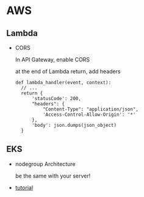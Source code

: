 # AWS
## Lambda
+ CORS
    
    In API Gateway, enable CORS

    at the end of Lambda return, add headers
  ```
  def lambda_handler(event, context):
    // ...
    return {
        'statusCode': 200,
        "headers": { 
            "Content-Type": "application/json",
            'Access-Control-Allow-Origin': '*'
        },
        'body': json.dumps(json_object)
    }
  ```

## EKS
  + nodegroup Architecture
    
    be the same with your server!
  + [tutorial](
    https://docs.aws.amazon.com/eks/latest/userguide/getting-started-console.html#eks-launch-workers)
